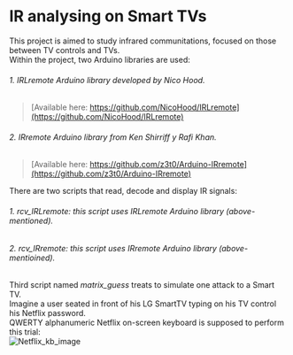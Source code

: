 # IR analysing on Smart TVs

This project is aimed to study infrared communitations, focused on those between TV controls and TVs.  
Within the project, two Arduino libraries are used:  
######     1. *IRLremote* Arduino library developed by Nico Hood.  
> [Available here: https://github.com/NicoHood/IRLremote](https://github.com/NicoHood/IRLremote)
######     2. *IRremote* Arduino library from Ken Shirriff y Rafi Khan.  
> [Available here: https://github.com/z3t0/Arduino-IRremote](https://github.com/z3t0/Arduino-IRremote)  

There are two scripts that read, decode and display IR signals:  
######     1. *rcv_IRLremote*: this script uses IRLremote Arduino library (above-mentioned).  
######     2. *rcv_IRremote*:  this script uses IRremote Arduino library (above-mentioined).  

Third script named *matrix_guess* treats to simulate one attack to a Smart TV.  
Imagine a user seated in front of his LG SmartTV typing on his TV control his Netflix password.  
QWERTY alphanumeric Netflix on-screen keyboard is supposed to perform this trial:  
![Netflix_kb_image](https://ibb.co/hHY7QK)
